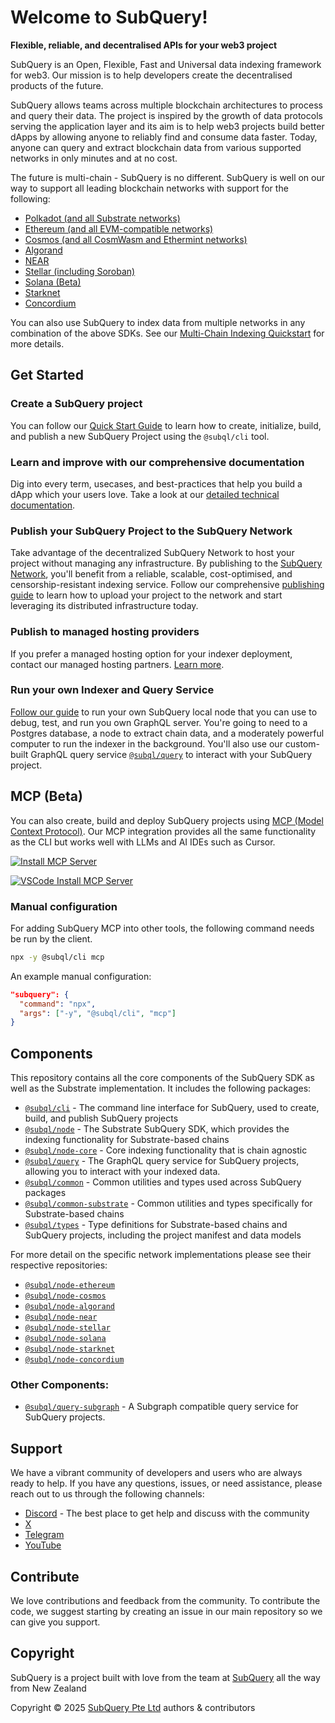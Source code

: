 # Welcome to SubQuery!

**Flexible, reliable, and decentralised APIs for your web3 project**

SubQuery is an Open, Flexible, Fast and Universal data indexing framework for web3. Our mission is to help developers create the decentralised products of the future. 

SubQuery allows teams across multiple blockchain architectures to process and query their data. The project is inspired by the growth of data protocols serving the application layer and its aim is to help web3 projects build better dApps by allowing anyone to reliably find and consume data faster. Today, anyone can query and extract blockchain data from various supported networks in only minutes and at no cost.

The future is multi-chain - SubQuery is no different. SubQuery is well on our way to support all leading blockchain networks with support for the following:

- [Polkadot (and all Substrate networks)](https://subquery.network/doc/indexer/quickstart/quickstart_chains/polkadot.html)
- [Ethereum (and all EVM-compatible networks)](https://subquery.network/doc/indexer/quickstart/quickstart_chains/ethereum-gravatar.html)
- [Cosmos (and all CosmWasm and Ethermint networks)](https://subquery.network/doc/indexer/quickstart/quickstart_chains/cosmos-osmosis.html)
- [Algorand](https://subquery.network/doc/indexer/quickstart/quickstart_chains/algorand.html)
- [NEAR](https://subquery.network/doc/indexer/quickstart/quickstart_chains/near.html)
- [Stellar (including Soroban)](https://subquery.network/doc/indexer/quickstart/quickstart_chains/stellar.html)
- [Solana (Beta)](https://subquery.network/doc/indexer/quickstart/quickstart_chains/solana.html)
- [Starknet](https://subquery.network/doc/indexer/quickstart/quickstart_chains/starknet.html)
- [Concordium](https://subquery.network/doc/indexer/quickstart/quickstart_chains/concordium.html)

You can also use SubQuery to index data from multiple networks in any combination of the above SDKs. See our [Multi-Chain Indexing Quickstart](https://subquery.network/doc/indexer/quickstart/quickstart_multichain/galxe-nft.html) for more details.

## Get Started

### Create a SubQuery project

You can follow our [Quick Start Guide](https://subquery.network/doc/indexer/quickstart/quickstart.html) to learn how to create, initialize, build, and publish a new SubQuery Project using the `@subql/cli` tool.

### Learn and improve with our comprehensive documentation

Dig into every term, usecases, and best-practices that help you build a dApp which your users love. Take a look at our [detailed technical documentation](https://subquery.network/doc/indexer/build/introduction.html).

### Publish your SubQuery Project to the SubQuery Network

Take advantage of the decentralized SubQuery Network to host your project without managing any infrastructure. By publishing to the [SubQuery Network](https://app.subquery.network), you'll benefit from a reliable, scalable, cost-optimised, and censorship-resistant indexing service. Follow our comprehensive [publishing guide](https://subquery.network/doc/subquery_network/architects/publish.html) to learn how to upload your project to the network and start leveraging its distributed infrastructure today.

### Publish to managed hosting providers

If you prefer a managed hosting option for your indexer deployment, contact our managed hosting partners.
[Learn more](https://subquery.network/doc/indexer/run_publish/introduction.html#other-hosting-providers-in-the-subquery-community).

### Run your own Indexer and Query Service

[Follow our guide](https://subquery.network/doc/indexer/run_publish/run.html) to run your own SubQuery local node that you can use to debug, test, and run you own GraphQL server.
You're going to need to a Postgres database, a node to extract chain data, and a moderately powerful computer to run the indexer in the background.
You'll also use our custom-built GraphQL query service [`@subql/query`](https://www.npmjs.com/package/@subql/query) to interact with your SubQuery project.

## MCP (Beta)

You can also create, build and deploy SubQuery projects using [MCP (Model Context Protocol)](https://modelcontextprotocol.io/introduction). Our MCP integration provides all the same functionality as the CLI but works well with LLMs and AI IDEs such as Cursor.

[![Install MCP Server](https://cursor.com/deeplink/mcp-install-dark.svg)](https://cursor.com/install-mcp?name=SubQuery&config=eyJjb21tYW5kIjoibnB4IiwiYXJncyI6WyIteSIsIkBzdWJxbC9jbGkiLCJtY3AiXX0=)

[![VSCode Install MCP Server](https://img.shields.io/badge/VS_Code-NPM-0098FF?style=flat-square&logo=visualstudiocode&logoColor=white)](https://vscode.dev/redirect/mcp/install?name=SubQuery&inputs=%7B%22id%22%3A%22workingDirectory%22%2C%22type%22%3A%22promptString%22%2C%22description%22%3A%22Working%20Directory%22%7D&config=%7B%22type%22%3A%22stdio%22%2C%22command%22%3A%22npx%22%2C%22cwd%22%3A%22%24%7Binput%3AworkingDirectory%7D%22%2C%22args%22%3A%5B%22-y%22%2C%22%40subql%2Fcli%22%2C%22mcp%22%5D%7D)

### Manual configuration

For adding SubQuery MCP into other tools, the following command needs be run by the client.

```bash
npx -y @subql/cli mcp
```

An example manual configuration:

```json
"subquery": {
  "command": "npx",
  "args": ["-y", "@subql/cli", "mcp"]
}
```

## Components

This repository contains all the core components of the SubQuery SDK as well as the Substrate implementation. It includes the following packages:

* [`@subql/cli`](packages/cli) - The command line interface for SubQuery, used to create, build, and publish SubQuery projects
* [`@subql/node`](packages/node) - The Substrate SubQuery SDK, which provides the indexing functionality for Substrate-based chains
* [`@subql/node-core`](packages/node-core) - Core indexing functionality that is chain agnostic
* [`@subql/query`](packages/query) - The GraphQL query service for SubQuery projects, allowing you to interact with your indexed data.
* [`@subql/common`](packages/common) - Common utilities and types used across SubQuery packages
* [`@subql/common-substrate`](packages/common-substrate) - Common utilities and types specifically for Substrate-based chains
* [`@subql/types`](packages/types) - Type definitions for Substrate-based chains and SubQuery projects, including the project manifest and data models

For more detail on the specific network implementations please see their respective repositories:

* [`@subql/node-ethereum`](https://github.com/subquery/subql-ethereum)
* [`@subql/node-cosmos`](https://github.com/subquery/subql-cosmos)
* [`@subql/node-algorand`](https://github.com/subquery/subql-algorand)
* [`@subql/node-near`](https://github.com/subquery/subql-near)
* [`@subql/node-stellar`](https://github.com/subquery/subql-stellar)
* [`@subql/node-solana`](https://github.com/subquery/subql-solana)
* [`@subql/node-starknet`](https://github.com/subquery/subql-starknet)
* [`@subql/node-concordium`](https://github.com/subquery/subql-concordium)

### Other Components:

* [`@subql/query-subgraph`](https://github.com/subquery/query-subgraph/) - A Subgraph compatible query service for SubQuery projects.

## Support

We have a vibrant community of developers and users who are always ready to help. If you have any questions, issues, or need assistance, please reach out to us through the following channels:

- [Discord](https://discord.com/invite/subquery) - The best place to get help and discuss with the community
- [X](https://twitter.com/subquerynetwork)
- [Telegram](https://t.me/subquerynetwork)
- [YouTube](https://www.youtube.com/c/SubQueryNetwork)

## Contribute

We love contributions and feedback from the community. To contribute the code, we suggest starting by creating an issue in our main repository so we can give you support.

## Copyright

SubQuery is a project built with love from the team at [SubQuery](https://subquery.network) all the way from New Zealand 

Copyright © 2025 [SubQuery Pte Ltd](https://subquery.network) authors & contributors
